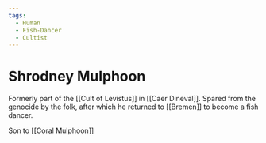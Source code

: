 ```yaml
---
tags:
  - Human
  - Fish-Dancer
  - Cultist
---
```

# Shrodney Mulphoon 

Formerly part of the [[Cult of Levistus]] in [[Caer Dineval]]. Spared from the genocide by the folk, after which he returned to [[Bremen]] to become a fish dancer.

Son to [[Coral Mulphoon]]